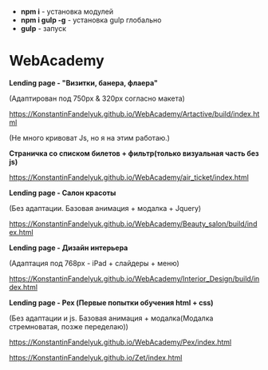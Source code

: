 - **npm i** - установка модулей
- **npm i gulp -g** - установка gulp глобально
- **gulp** - запуск

# WebAcademy

**Lending page - "Визитки, банера, флаера"**

(Адаптирован под 750px & 320px согласно макета)

https://KonstantinFandelyuk.github.io/WebAcademy/Artactive/build/index.html

(Не много кривоват Js, но я на  этим работаю.)

**Страничка со списком билетов + фильтр(только визуальная часть без js)**

https://KonstantinFandelyuk.github.io/WebAcademy/air_ticket/index.html

**Lending page - Салон красоты**

(Без адаптации. Базовая анимация + модалка + Jquery)

https://KonstantinFandelyuk.github.io/WebAcademy/Beauty_salon/build/index.html

**Lending page - Дизайн интерьера**

(Адаптация под 768px - iPad + слайдеры + меню)

https://KonstantinFandelyuk.github.io/WebAcademy/Interior_Design/build/index.html

**Lending page - Pex (Первые попытки обучения html + css)**

(Без адаптации и js. Базовая анимация + модалка(Модалка стремноватая, позже переделаю))

https://KonstantinFandelyuk.github.io/WebAcademy/Pex/index.html

https://KonstantinFandelyuk.github.io/Zet/index.html

